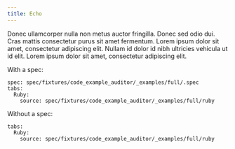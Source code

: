 ```yaml
---
title: Echo
---
```


Donec ullamcorper nulla non metus auctor fringilla. Donec sed odio dui. Cras mattis consectetur purus sit amet fermentum. Lorem ipsum dolor sit amet, consectetur adipiscing elit. Nullam id dolor id nibh ultricies vehicula ut id elit. Lorem ipsum dolor sit amet, consectetur adipiscing elit.

With a spec:

```tabbed_examples
spec: spec/fixtures/code_example_auditor/_examples/full/.spec
tabs:
  Ruby:
    source: spec/fixtures/code_example_auditor/_examples/full/ruby
```

Without a spec:

```tabbed_examples
tabs:
  Ruby:
    source: spec/fixtures/code_example_auditor/_examples/full/ruby
```
